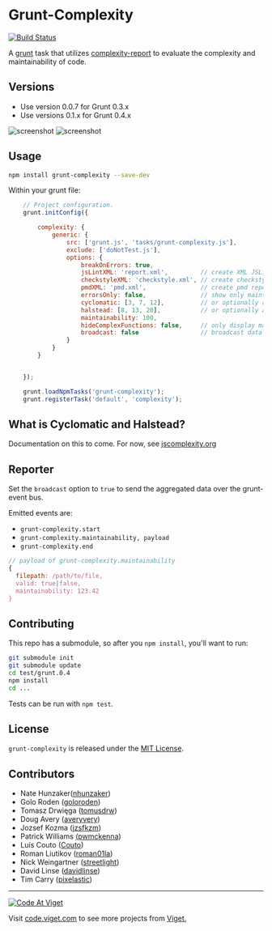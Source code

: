 # Grunt-Complexity

[![Build Status](https://travis-ci.org/vigetlabs/grunt-complexity.svg)](https://travis-ci.org/vigetlabs/grunt-complexity)

A [grunt](http://github.com/gruntjs/grunt/) task that utilizes
[complexity-report](https://github.com/philbooth/complexityReport.js)
to evaluate the complexity and maintainability of code.

## Versions

- Use version 0.0.7 for Grunt 0.3.x
- Use versions 0.1.x for Grunt 0.4.x

![screenshot](https://raw.github.com/vigetlabs/grunt-complexity/master/example.png)
![screenshot](https://raw.github.com/vigetlabs/grunt-complexity/master/complexity.png)

## Usage

```bash
npm install grunt-complexity --save-dev
```

Within your grunt file:

```javascript
    // Project configuration.
	grunt.initConfig({

		complexity: {
			generic: {
				src: ['grunt.js', 'tasks/grunt-complexity.js'],
				exclude: ['doNotTest.js'],
				options: {
					breakOnErrors: true,
					jsLintXML: 'report.xml',         // create XML JSLint-like report
					checkstyleXML: 'checkstyle.xml', // create checkstyle report
					pmdXML: 'pmd.xml',               // create pmd report
					errorsOnly: false,               // show only maintainability errors
					cyclomatic: [3, 7, 12],          // or optionally a single value, like 3
					halstead: [8, 13, 20],           // or optionally a single value, like 8
					maintainability: 100,
					hideComplexFunctions: false,     // only display maintainability
					broadcast: false                 // broadcast data over event-bus
				}
			}
		}


	});

	grunt.loadNpmTasks('grunt-complexity');
	grunt.registerTask('default', 'complexity');
```

## What is Cyclomatic and Halstead?

Documentation on this to come. For now, see [jscomplexity.org](http://jscomplexity.org/complexity)

## Reporter

Set the `broadcast` option to `true` to send the aggregated data over the
grunt-event bus.

Emitted events are:

* `grunt-complexity.start`
* `grunt-complexity.maintainability, payload`
* `grunt-complexity.end`

```js
// payload of grunt-complexity.maintainability
{
  filepath: /path/to/file,
  valid: true|false,
  maintainability: 123.42
}
```

## Contributing

This repo has a submodule, so after you `npm install`, you'll want to run:

```bash
git submodule init
git submodule update
cd test/grunt.0.4
npm install
cd ...
```

Tests can be run with `npm test`.

## License

`grunt-complexity` is released under the [MIT License](http://opensource.org/licenses/MIT).

## Contributors

- Nate Hunzaker([nhunzaker](https://github.com/nhunzaker))
- Golo Roden ([goloroden](https://github.com/goloroden))
- Tomasz Drwięga ([tomusdrw](https://github.com/tomusdrw))
- Doug Avery ([averyvery](https://github.com/averyvery))
- Jozsef Kozma ([jzsfkzm](https://github.com/jzsfkzm))
- Patrick Williams [(pwmckenna](https://github.com/pwmckenna))
- Luís Couto ([Couto](https://github.com/Couto))
- Roman Liutikov ([roman01la](https://github.com/roman01la))
- Nick Weingartner ([streetlight](https://github.com/streetlight))
- David Linse ([davidlinse](https://github.com/davidlinse))
- Tim Carry ([pixelastic](https://github.com/pixelastic))

***

<a href="http://code.viget.com">
  <img src="http://code.viget.com/github-banner.png" alt="Code At Viget">
</a>

Visit [code.viget.com](http://code.viget.com) to see more projects from [Viget.](https://viget.com)
